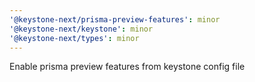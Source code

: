 ```yaml
---
'@keystone-next/prisma-preview-features': minor
'@keystone-next/keystone': minor
'@keystone-next/types': minor
---
```


Enable prisma preview features from keystone config file
